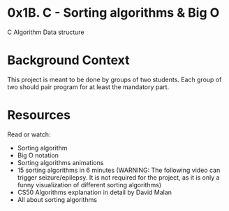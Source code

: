 # 0x1B. C - Sorting algorithms & Big O
  C Algorithm Data structure

# Background Context
This project is meant to be done by groups of two students. Each group of two should pair program for at least the mandatory part.

# Resources
Read or watch:

- Sorting algorithm
- Big O notation
- Sorting algorithms animations
- 15 sorting algorithms in 6 minutes (WARNING: The following video can trigger seizure/epilepsy. It is not required for the project, as it is only a funny visualization of different sorting algorithms)
- CS50 Algorithms explanation in detail by David Malan
- All about sorting algorithms
